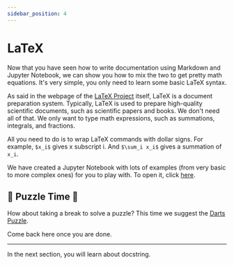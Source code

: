 ```yaml
---
sidebar_position: 4
---
```


# LaTeX
Now that you have seen how to write documentation using Markdown and
Jupyter Notebook, we can show you how to mix the two to get pretty 
math equations. It's very simple, you only need to learn some basic LaTeX syntax.

As said in the webpage of the [LaTeX Project](https://www.latex-project.org/) itself, 
LaTeX is a document preparation system. Typically, LaTeX is used to prepare high-quality 
scientific documents, such as scientific papers and books. We don't need all of that. 
We only want to type math expressions, such as summations, integrals, and fractions.

All you need to do is to wrap LaTeX commands with dollar signs. For example,
`$x_i$` gives x subscript i. And `$\sum_i x_i$` gives a summation of `x_i`.

We have created a Jupyter Notebook with lots of examples (from very basic to more
complex ones) for you to play with. To open it, click [here](../3_latex/latex.ipynb).

## 🧩 Puzzle Time 🧩
How about taking a break to solve a puzzle? This time we suggest the [Darts 
Puzzle][darts_puzzle].

[darts_puzzle]: https://www.mipwise.com/puzzles/darts

Come back here once you are done.

------------------------------------------------------------------------------

In the next section, you will learn about docstring.
